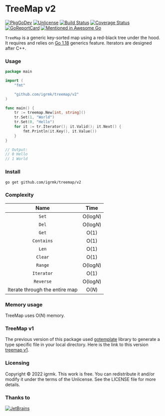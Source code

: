 TreeMap v2
==========

[![PkgGoDev](https://pkg.go.dev/badge/github.com/igrmk/treemap/v2)](https://pkg.go.dev/github.com/igrmk/treemap/v2)
[![Unlicense](https://img.shields.io/badge/license-Unlicense-brightgreen.svg)](http://unlicense.org/)
[![Build Status](https://api.travis-ci.com/igrmk/treemap.svg?branch=master)](https://app.travis-ci.com/github/igrmk/treemap)
[![Coverage Status](https://coveralls.io/repos/igrmk/treemap/badge.svg?branch=master)](https://coveralls.io/github/igrmk/treemap)
[![GoReportCard](https://goreportcard.com/badge/github.com/igrmk/treemap/v2)](https://goreportcard.com/report/github.com/igrmk/treemap/v2)
[![Mentioned in Awesome Go](https://awesome.re/mentioned-badge.svg)](https://github.com/avelino/awesome-go)

`TreeMap` is a generic key-sorted map using a red-black tree under the hood.
It requires and relies on [Go 1.18](https://tip.golang.org/doc/go1.18) generics feature.
Iterators are designed after C++.

### Usage

```go
package main

import (
	"fmt"

	"github.com/igrmk/treemap/v2"
)

func main() {
	tr := treemap.New[int, string]()
	tr.Set(1, "World")
	tr.Set(0, "Hello")
	for it := tr.Iterator(); it.Valid(); it.Next() {
		fmt.Println(it.Key(), it.Value())
	}
}

// Output:
// 0 Hello
// 1 World
```

### Install

```bash
go get github.com/igrmk/treemap/v2
```

### Complexity

|              Name              |   Time    |
|:------------------------------:|:---------:|
|             `Set`              | O(log*N*) |
|             `Del`              | O(log*N*) |
|             `Get`              |   O(1)    |
|           `Contains`           |   O(1)    |
|             `Len`              |   O(1)    |
|            `Clear`             |   O(1)    |
|            `Range`             | O(log*N*) |
|           `Iterator`           |   O(1)    |
|           `Reverse`            | O(log*N*) |
| Iterate through the entire map |  O(*N*)   |

### Memory usage

TreeMap uses O(*N*) memory.

### TreeMap v1

The previous version of this package used [gotemplate](https://github.com/ncw/gotemplate) library to generate a type specific file in your local directory.
Here is the link to this version [treemap v1](https://github.com/igrmk/treemap/tree/v1.0.0).

### Licensing

Copyright &copy; 2022 igrmk.
This work is free. You can redistribute it and/or modify it under the
terms of the Unlicense. See the LICENSE file for more details.

### Thanks to

[![JetBrains](svg/jetbrains.svg)](https://www.jetbrains.com/?from=treemap)
